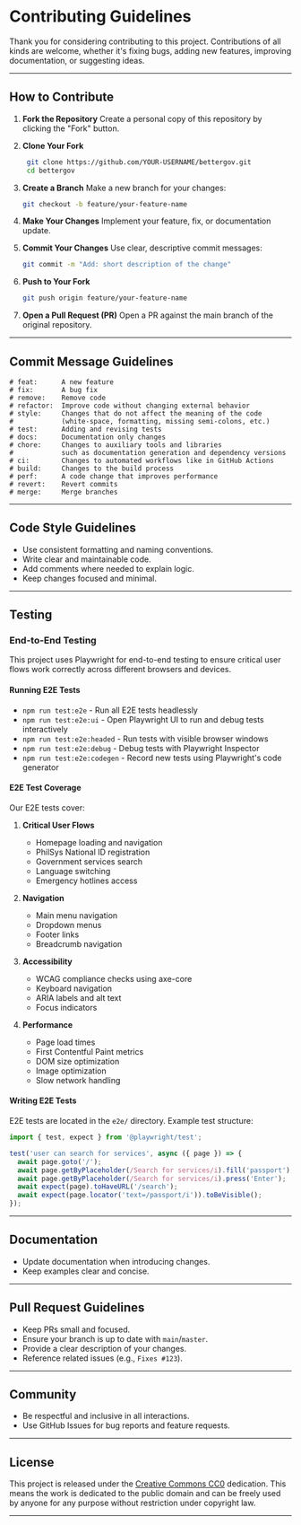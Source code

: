 # Contributing Guidelines

Thank you for considering contributing to this project. Contributions of all kinds are welcome, whether it's fixing bugs, adding new features, improving documentation, or suggesting ideas.

---

## How to Contribute

1. **Fork the Repository**
   Create a personal copy of this repository by clicking the "Fork" button.

2. **Clone Your Fork**

   ```bash
    git clone https://github.com/YOUR-USERNAME/bettergov.git
    cd bettergov
   ```

3. **Create a Branch**
   Make a new branch for your changes:

   ```bash
   git checkout -b feature/your-feature-name
   ```

4. **Make Your Changes**
   Implement your feature, fix, or documentation update.

5. **Commit Your Changes**
   Use clear, descriptive commit messages:

   ```bash
   git commit -m "Add: short description of the change"
   ```

6. **Push to Your Fork**

   ```bash
   git push origin feature/your-feature-name
   ```

7. **Open a Pull Request (PR)**
   Open a PR against the main branch of the original repository.

---

## Commit Message Guidelines

```
# feat:      A new feature
# fix:       A bug fix
# remove:    Remove code
# refactor:  Improve code without changing external behavior
# style:     Changes that do not affect the meaning of the code
#            (white-space, formatting, missing semi-colons, etc.)
# test:      Adding and revising tests
# docs:      Documentation only changes
# chore:     Changes to auxiliary tools and libraries
#            such as documentation generation and dependency versions
# ci:        Changes to automated workflows like in GitHub Actions
# build:     Changes to the build process
# perf:      A code change that improves performance
# revert:    Revert commits
# merge:     Merge branches
```

---

## Code Style Guidelines

- Use consistent formatting and naming conventions.
- Write clear and maintainable code.
- Add comments where needed to explain logic.
- Keep changes focused and minimal.

---

## Testing

### End-to-End Testing

This project uses Playwright for end-to-end testing to ensure critical user flows work correctly across different browsers and devices.

#### Running E2E Tests

- `npm run test:e2e` - Run all E2E tests headlessly
- `npm run test:e2e:ui` - Open Playwright UI to run and debug tests interactively
- `npm run test:e2e:headed` - Run tests with visible browser windows
- `npm run test:e2e:debug` - Debug tests with Playwright Inspector
- `npm run test:e2e:codegen` - Record new tests using Playwright's code generator

#### E2E Test Coverage

Our E2E tests cover:

1. **Critical User Flows**
   - Homepage loading and navigation
   - PhilSys National ID registration
   - Government services search
   - Language switching
   - Emergency hotlines access

2. **Navigation**
   - Main menu navigation
   - Dropdown menus
   - Footer links
   - Breadcrumb navigation

3. **Accessibility**
   - WCAG compliance checks using axe-core
   - Keyboard navigation
   - ARIA labels and alt text
   - Focus indicators

4. **Performance**
   - Page load times
   - First Contentful Paint metrics
   - DOM size optimization
   - Image optimization
   - Slow network handling

#### Writing E2E Tests

E2E tests are located in the `e2e/` directory. Example test structure:

```typescript
import { test, expect } from '@playwright/test';

test('user can search for services', async ({ page }) => {
  await page.goto('/');
  await page.getByPlaceholder(/Search for services/i).fill('passport');
  await page.getByPlaceholder(/Search for services/i).press('Enter');
  await expect(page).toHaveURL('/search');
  await expect(page.locator('text=/passport/i')).toBeVisible();
});
```

---

## Documentation

- Update documentation when introducing changes.
- Keep examples clear and concise.

---

## Pull Request Guidelines

- Keep PRs small and focused.
- Ensure your branch is up to date with `main`/`master`.
- Provide a clear description of your changes.
- Reference related issues (e.g., `Fixes #123`).

---

## Community

- Be respectful and inclusive in all interactions.
- Use GitHub Issues for bug reports and feature requests.

---

## License

This project is released under the [Creative Commons CC0](https://creativecommons.org/publicdomain/zero/1.0/) dedication. This means the work is dedicated to the public domain and can be freely used by anyone for any purpose without restriction under copyright law.

---
